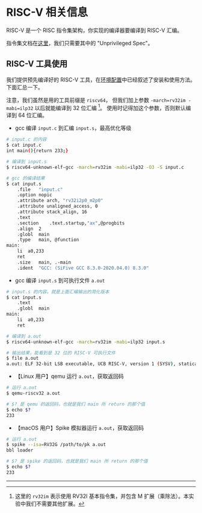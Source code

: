 # RISC-V 相关信息
RISC-V 是一个 RISC 指令集架构，你实现的编译器要编译到 RISC-V 汇编。

指令集文档在[这里](https://riscv.org/technical/specifications/)，我们只需要其中的 "Unprivileged Spec"。

## RISC-V 工具使用
我们提供预先编译好的 RISC-V 工具，在[环境配置](./env.md)中已经叙述了安装和使用方法。
下面汇总一下。

注意，我们虽然是用的工具前缀是 `riscv64`，
但我们加上参数 `-march=rv32im -mabi=ilp32` 以后就能编译到 32 位汇编 [^1]。
使用时记得加这个参数，否则默认编译到 64 位汇编。

* gcc 编译 `input.c` 到汇编 `input.s`，最高优化等级

```bash
# input.c 的内容
$ cat input.c
int main(){return 233;}

# 编译到 input.s
$ riscv64-unknown-elf-gcc -march=rv32im -mabi=ilp32 -O3 -S input.c

# gcc 的编译结果
$ cat input.s
	.file	"input.c"
	.option nopic
	.attribute arch, "rv32i2p0_m2p0"
	.attribute unaligned_access, 0
	.attribute stack_align, 16
	.text
	.section	.text.startup,"ax",@progbits
	.align	2
	.globl	main
	.type	main, @function
main:
	li	a0,233
	ret
	.size	main, .-main
	.ident	"GCC: (SiFive GCC 8.3.0-2020.04.0) 8.3.0"
```

* gcc 编译 `input.s` 到可执行文件 `a.out`

```bash
# input.s 的内容，就是上面汇编输出的简化版本
$ cat input.s
	.text
	.globl	main
main:
	li	a0,233
	ret

# 编译到 a.out
$ riscv64-unknown-elf-gcc -march=rv32im -mabi=ilp32 input.s

# 输出结果，能看到是 32 位的 RISC-V 可执行文件
$ file a.out
a.out: ELF 32-bit LSB executable, UCB RISC-V, version 1 (SYSV), statically linked, not stripped
```

* 【Linux 用户】qemu 运行 `a.out`，获取返回码

```bash
# 运行 a.out
$ qemu-riscv32 a.out

# $? 是 qemu 的返回码，也就是我们 main 所 return 的那个值
$ echo $?
233
```

* 【macOS 用户】Spike 模拟器运行 `a.out`，获取返回码

```bash
# 运行 a.out
$ spike --isa=RV32G /path/to/pk a.out
bbl loader

# $? 是 spike 的返回码，也就是我们 main 所 return 的那个值
$ echo $?
233
```

---

[^1]: 这里的 `rv32im` 表示使用 RV32I 基本指令集，并包含 M 扩展（乘除法）。本实验中我们不需要其他扩展。
